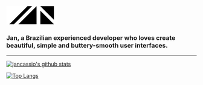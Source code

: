 <img alt="Jan" src="https://raw.githubusercontent.com/jancassio/jancassio/master/rsc/jan-logo.svg" />

### Jan, a Brazilian experienced developer who loves create beautiful, simple and buttery-smooth user interfaces.

---

[![jancassio's github stats](https://github-readme-stats.vercel.app/api?username=jancassio&count_private=true&show_icons=true&theme=graywhite)](https://github.com/jancassio/github-readme-stats)

[![Top Langs](https://github-readme-stats.vercel.app/api/top-langs/?username=jancassio&layout=compact&theme=graywhite)](https://github.com/jancassio/github-readme-stats)
